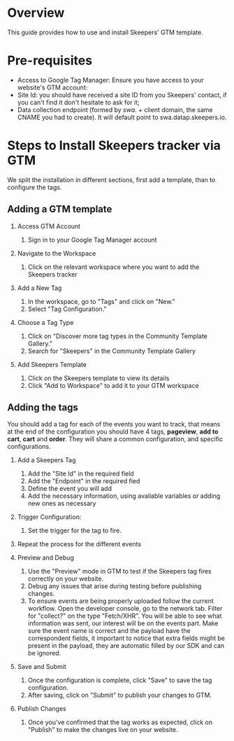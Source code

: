 Overview
========

This guide provides how to use and install Skeepers' GTM template.

Pre-requisites
==============

-   Access to Google Tag Manager: Ensure you have access to your website's GTM account:
-   Site Id: you should have received a site ID from you Skeepers' contact, if you can't find it don't hesitate to ask for it;
-   Data collection endpoint (formed by *swa. +* client domain, the same CNAME you had to create)*.* It will default point to swa.datap.skeepers.io.

Steps to Install Skeepers tracker via GTM
=========================================

We split the installation in different sections, first add a template, than to configure the tags.

Adding a GTM template
---------------------

1.  Access GTM Account

    1.  Sign in to your Google Tag Manager account

2.  Navigate to the Workspace

    1.  Click on the relevant workspace where you want to add the Skeepers tracker

3.  Add a New Tag

    1.  In the workspace, go to "Tags" and click on "New."
    2.  Select "Tag Configuration."

4.  Choose a Tag Type

    1.  Click on "Discover more tag types in the Community Template Gallery."
    2.  Search for "Skeepers" in the Community Template Gallery

5.  Add Skeepers Template

    1.  Click on the Skeepers template to view its details
    2.  Click "Add to Workspace" to add it to your GTM workspace

Adding the tags
---------------

You should add a tag for each of the events you want to track, that means at the end of the configuration you should have 4 tags, **pageview**, **add to cart**, **cart** and **order**. They will share a common configuration, and specific configurations.

1.  Add a Skeepers Tag

    1.  Add the "Site Id" in the required field
    2.  Add the "Endpoint" in the required fied
    3.  Define the event you will add
    4.  Add the necessary information, using available variables or adding new ones as necessary

2.  Trigger Configuration:

    1.  Set the trigger for the tag to fire.

3.  Repeat the process for the different events

4.  Preview and Debug

    1.  Use the "Preview" mode in GTM to test if the Skeepers tag fires correctly on your website.
    2.  Debug any issues that arise during testing before publishing changes.
    3.  To ensure events are being properly uploaded follow the current workflow. Open the developer console, go to the network tab. Filter for "collect?" on the type "Fetch/XHR". You will be able to see what information was sent, our interest will be on the events part. Make sure the event name is correct and the payload have the correspondent fields, it important to notice that extra fields might be present in the payload, they are automatic filled by our SDK and can be ignored.

5.  Save and Submit

    1.  Once the configuration is complete, click "Save" to save the tag configuration.
    2.  After saving, click on "Submit" to publish your changes to GTM.

6.  Publish Changes

    1.  Once you've confirmed that the tag works as expected, click on "Publish" to make the changes live on your website.

